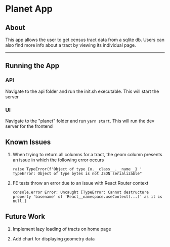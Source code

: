 # Planet App

## About

This app allows the user to get census tract data from a sqlite db. Users can also find more info about a tract by viewing its individual page.

<hr/>

## Running the App

### API

Navigate to the api folder and run the init.sh executable. This will start the server

### UI

Navigate to the "planet" folder and run `yarn start`. This will run the dev server for the frontend

## Known Issues

1. When trying to return all columns for a tract, the geom column presents an issue in which the following error occurs

   `raise TypeError(f'Object of type {o.__class__.__name__} ' TypeError: Object of type bytes is not JSON serializable"`

2. FE tests throw an error due to an issue with React Router context

   `console.error
Error: Uncaught [TypeError: Cannot destructure property 'basename' of 'React__namespace.useContext(...)' as it is null.]`

## Future Work

1. Implement lazy loading of tracts on home page

2. Add chart for displaying geometry data
